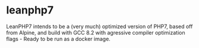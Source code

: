# leanphp7
LeanPHP7 intends to be a (very much) optimized version of PHP7, based off from Alpine, and build with GCC 8.2 with
agressive compiler optimization flags - Ready to be run as a docker image.


